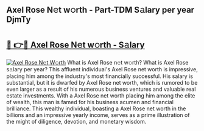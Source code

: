## Axel Rose N𝚎t w𝚘rth - Part-TDM S𝚊lary per year DjmTy

# <h2><a href="http://gc1sx3t.nevu.top/?p=Axel+Rose">🔗 👉🔴 Axel Rose N𝚎t w𝚘rth - S𝚊lary</a></h2>

[![Axel Rose N𝚎t W𝚘rth](https://i.imgur.com/Oavwk0R.jpeg)](http://gc1sx3t.nevu.top/?p=Axel+Rose)
What is Axel Rose n𝚎t w𝚘rth? What is Axel Rose s𝚊lary per year?
This affluent individual's Axel Rose net worth is impressive, placing him among the industry's most financially successful. His salary is substantial, but it is dwarfed by Axel Rose net worth, which is rumored to be even larger as a result of his numerous business ventures and valuable real estate investments. With a Axel Rose net worth placing him among the elite of wealth, this man is famed for his business acumen and financial brilliance. This wealthy individual, boasting a Axel Rose net worth in the billions and an impressive yearly income, serves as a prime illustration of the might of diligence, devotion, and monetary wisdom.
